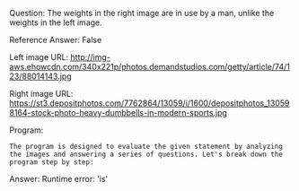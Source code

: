 Question: The weights in the right image are in use by a man, unlike the weights in the left image.

Reference Answer: False

Left image URL: http://img-aws.ehowcdn.com/340x221p/photos.demandstudios.com/getty/article/74/123/88014143.jpg

Right image URL: https://st3.depositphotos.com/7762864/13059/i/1600/depositphotos_130598164-stock-photo-heavy-dumbbells-in-modern-sports.jpg

Program:

```
The program is designed to evaluate the given statement by analyzing the images and answering a series of questions. Let's break down the program step by step:
```
Answer: Runtime error: 'is'

